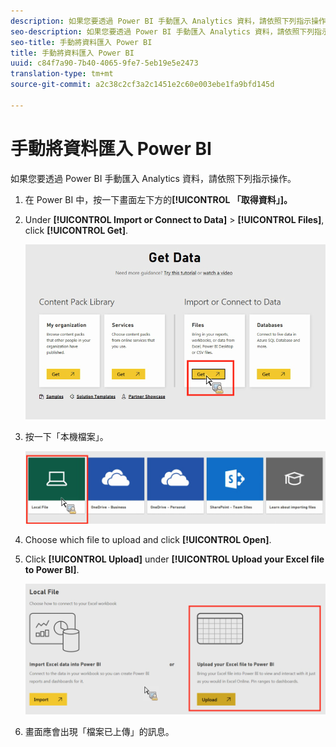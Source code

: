 ```yaml
---
description: 如果您要透過 Power BI 手動匯入 Analytics 資料，請依照下列指示操作。
seo-description: 如果您要透過 Power BI 手動匯入 Analytics 資料，請依照下列指示操作。
seo-title: 手動將資料匯入 Power BI
title: 手動將資料匯入 Power BI
uuid: c84f7a90-7b40-4065-9fe7-5eb19e5e2473
translation-type: tm+mt
source-git-commit: a2c38c2cf3a2c1451e2c60e003ebe1fa9bfd145d

---
```



# 手動將資料匯入 Power BI

如果您要透過 Power BI 手動匯入 Analytics 資料，請依照下列指示操作。

1. 在 Power BI 中，按一下畫面左下方的&#x200B;**[!UICONTROL 「取得資料」]。**
1. Under **[!UICONTROL Import or Connect to Data]** &gt; **[!UICONTROL Files]**, click **[!UICONTROL Get]**.

   ![](assets/get-data.png)

1. 按一下「本機檔案」。

   ![](assets/local-file.png)

1. Choose which file to upload and click **[!UICONTROL Open]**.
1. Click **[!UICONTROL Upload]** under **[!UICONTROL Upload your Excel file to Power BI]**.

   ![](assets/upload-excel-file.png)

1. 畫面應會出現「檔案已上傳」的訊息。

